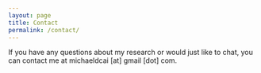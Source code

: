 ```yaml
---
layout: page
title: Contact
permalink: /contact/
---
```


If you have any questions about my research or would just like to chat, you can contact me at michaeldcai [at] gmail [dot] com.
